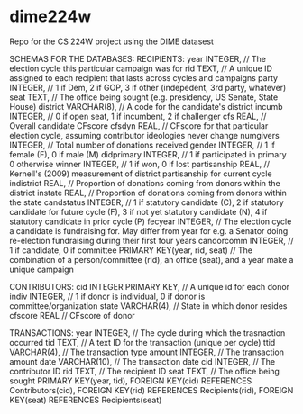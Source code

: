 # dime224w
Repo for the CS 224W project using the DIME datasest

SCHEMAS FOR THE DATABASES:
RECIPIENTS:
  year INTEGER,                // The election cycle this particular campaign was for
  rid TEXT,                    // A unique ID assigned to each recipient that lasts across cycles and campaigns
  party INTEGER,               // 1 if Dem, 2 if GOP, 3 if other (indepedent, 3rd party, whatever)
  seat TEXT,                   // The office being sought (e.g. presidency, US Senate, State House)
  district VARCHAR(8),         // A code for the candidate's district
  incumb INTEGER,              // 0 if open seat, 1 if incumbent, 2 if challenger
  cfs REAL,                    // Overall candidate CFscore
  cfsdyn REAL,                 // CFscore for that particular election cycle, assuming contributor ideologies never change
  numgivers INTEGER,           // Total number of donations received
  gender INTEGER,              // 1 if female (F), 0 if male (M)
  didprimary INTEGER,          // 1 if participated in primary 0 otherwise
  winner INTEGER,              // 1 if won, 0 if lost
  partisanship REAL,   // Kernell's (2009) measurement of district partisanship for current cycle
  indistrict REAL,             // Proportion of donations coming from donors within the district
  instate REAL,                // Proportion of donations coming from donors within the state
  candstatus INTEGER,          // 1 if statutory candidate (C), 2 if statutory candidate for future cycle (F), 3 if not yet statutory candidate (N), 4 if statutory candidate in prior cycle (P)
  fecyear INTEGER,             // The election cycle a candidate is fundraising for. May differ from year for e.g. a Senator doing re-election fundraising during their first four years
  candorcomm INTEGER,          // 1 if candidate, 0 if committee 
  PRIMARY KEY(year, rid, seat) // The combination of a person/committee (rid), an office (seat), and a year make a unique campaign

CONTRIBUTORS:
  cid INTEGER PRIMARY KEY,     // A unique id for each donor
  indiv INTEGER,               // 1 if donor is individual, 0 if donor is committee/organization
  state VARCHAR(4),            // State in which donor resides
  cfscore REAL                 // CFscore of donor

TRANSACTIONS:
  year INTEGER,                // The cycle during which the trasnaction occurred
  tid TEXT,                    // A text ID for the transaction (unique per cycle)
  ttid VARCHAR(4),             // The transaction type
  amount INTEGER,              // The transaction amount
  date VARCHAR(10),            // The transaction date
  cid INTEGER,                 // The contributor ID
  rid TEXT,                    // The recipient ID
  seat TEXT,                   // The office being sought
  PRIMARY KEY(year, tid), 
  FOREIGN KEY(cid) REFERENCES Contributors(cid),
  FOREIGN KEY(rid) REFERENCES Recipients(rid),
  FOREIGN KEY(seat) REFERENCES Recipients(seat)
